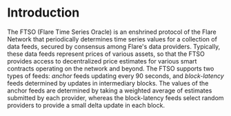 # Introduction

The FTSO (Flare Time Series Oracle) is an enshrined protocol of the Flare Network that periodically determines time series values for a collection of data feeds, secured by consensus among Flare's data providers. Typically, these data feeds represent prices of various assets, so that the FTSO provides access to decentralized price estimates for various smart contracts operating on the network and beyond. The FTSO supports two types of feeds: *anchor* feeds updating every 90 seconds, and *block-latency* feeds determined by updates in intermediary blocks. The values of the anchor feeds are determined by taking a weighted average of estimates submitted by each provider, whereas the block-latency feeds select random providers to provide a small delta update in each block.

